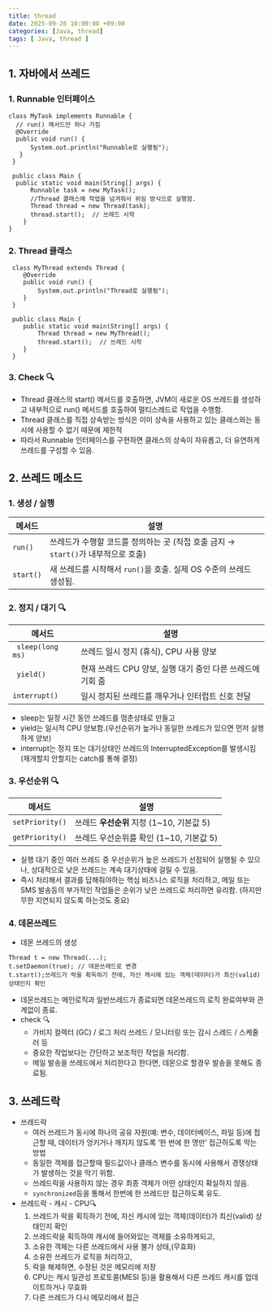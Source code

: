 ```yaml
---
title: thread
date: 2025-09-26 10:00:00 +09:00
categories: [Java, thread]
tags: [ Java, thread ]
---
```


## 1. 자바에서 쓰레드
### 1. Runnable 인터페이스
  ```
  class MyTask implements Runnable {
    // run() 메서드만 하나 가짐
    @Override
    public void run() { 
        System.out.println("Runnable로 실행됨");
     }
   }

   public class Main {
    public static void main(String[] args) {
        Runnable task = new MyTask();
        //Thread 클래스에 작업을 넘겨줘서 위임 방식으로 실행함.
        Thread thread = new Thread(task);
        thread.start();  // 쓰레드 시작
      }
  }
  ```


### 2. Thread 클래스
  ```
   class MyThread extends Thread {
      @Override
      public void run() {
          System.out.println("Thread로 실행됨");
      }
   }

   public class Main {
      public static void main(String[] args) {
          Thread thread = new MyThread();
          thread.start();  // 쓰레드 시작
      }
   }
  ```

### 3. Check 🔍
- Thread 클래스의 start() 메서드를 호출하면, JVM이 새로운 OS 쓰레드를 생성하고 내부적으로 run() 메서드를 호출하여 멀티스레드로 작업을 수행함.
- Thread 클래스를 직접 상속받는 방식은 이미 상속을 사용하고 있는 클래스와는 동시에 사용할 수 없기 때문에 제한적
- 따라서 Runnable 인터페이스를 구현하면 클래스의 상속이 자유롭고, 더 유연하게 쓰레드를 구성할 수 있음.

## 2. 쓰레드 메소드
### 1. 생성 / 실행

| 메서드            | 설명                 |
| ------ | ----------------------------- |
| `run()`                           | 쓰레드가 수행할 코드를 정의하는 곳 (직접 호출 금지 → `start()`가 내부적으로 호출)                         |
| `start()`                         | 새 쓰레드를 시작해서 `run()`을 호출. 실제 OS 수준의 쓰레드 생성됨.  |

### 2. 정지 / 대기 🔍

| 메서드            | 설명                 |
| ------ | ----------------------------- |
| `	sleep(long ms)`      | 쓰레드 일시 정지 (휴식), CPU 사용 양보 |
| `	yield()`      | 현재 쓰레드 CPU 양보, 실행 대기 중인 다른 쓰레드에 기회 줌 |
| `interrupt()`  | 	일시 정지된 쓰레드를 깨우거나 인터럽트 신호 전달 |
- sleep는 일정 시간 동안 쓰레드를 멈춘상태로 만들고
- yield는 일시적 CPU 양보함.(우선순위가 높거나 동일한 쓰레드가 있으면 먼저 실행하게 양보)
- interrupt는 정지 또는 대기상태인 쓰레드의 InterruptedException를 발생시킴(재개할지 안할지는 catch를 통해 결정)

### 3. 우선순위 🔍

| 메서드            | 설명                 |
| ------ | ----------------------------- |
| `setPriority()`  | 쓰레드 **우선순위** 지정 (1\~10, 기본값 5)  |
| `getPriority()`  | 쓰레드 우선순위를 확인 (1\~10, 기본값 5)  |
- 실행 대기 중인 여러 쓰레드 중 우선순위가 높은 쓰레드가 선점되어 실행될 수 있으나, 상대적으로 낮은 쓰레드는 계속 대기상태에 걸릴 수 있음.
- 즉시 처리해서 결과를 답해줘야하는 핵심 비즈니스 로직을 처리하고, 메일 또는 SMS 발송등의 부가적인 작업들은 순위가 낮은 쓰레드로 처리하면 유리함. (하지만 무한 지연되지 않도록 하는것도 중요)

### 4. 데몬쓰레드
- 데몬 쓰레드의 생성
 ```
 Thread t = new Thread(...);
 t.setDaemon(true); // 데몬쓰레드로 변경
 t.start();쓰레드가 락을 획득하기 전에, 자신 캐시에 있는 객체(데이터)가 최신(valid) 상태인지 확인
 ```
- 데몬쓰레드는 메인로직과 일반쓰레드가 종료되면 데몬쓰레드의 로직 완료여부와 관계없이 종료.
- check 🔍
    - 가비지 컬렉터 (GC) / 로그 처리 쓰레드 / 모니터링 또는 감시 스레드 / 스케줄러 등
    - 중요한 작업보다는 간단하고 보조적인 작업을 처리함.
    - 메일 발송을 쓰레드에서 처리한다고 한다면, 데몬으로 할경우 발송을 못해도 종료됨.
 
## 3. 쓰레드락 
 - 쓰레드락
   - 여러 쓰레드가 동시에 하나의 공유 자원(예: 변수, 데이터베이스, 파일 등)에 접근할 때, 데이터가 엉키거나 깨지지 않도록 ‘한 번에 한 명만’ 접근하도록 막는 방법
   - 동일한 객체를 접근할때 필드값이나 클래스 변수를 동시에 사용해서 경쟁상태가 발생하는 것을 막기 위함.
   - 쓰레드락을 사용하지 않는 경우 최종 객체가 어떤 상태인지 확실하지 않음.
   - `synchronized`등을 통해서 한번에 한 쓰레드만 접근하도록 유도.
 - 쓰레드락 - 캐시 - CPU🔍
   1) 쓰레드가 락을 획득하기 전에, 자신 캐시에 있는 객체(데이터)가 최신(valid) 상태인지 확인
   2) 쓰레드락을 획득하여 캐시에 들어와있는 객체를 소유하게되고,
   3) 소유한 객체는 다른 쓰레드에서 사용 불가 상태,(무효화)
   4) 소유한 쓰레드가 로직을 처리하고,
   5) 락을 해제하면, 수정된 것은 메모리에 저장
   6) CPU는 캐시 일관성 프로토콜(MESI 등)을 활용해서 다른 쓰레드 캐시를 업데이트하거나 무효화
   7) 다른 쓰레드가 다시 메모리에서 접근
